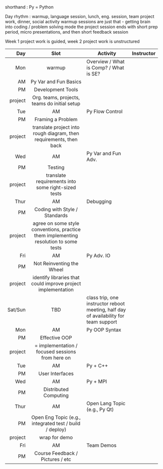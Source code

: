 shorthand : Py = Python

Day rhythm : warmup, language session, lunch, eng. session, team project work, dinner, social activity
warmup sessions are just that - getting brain into coding / problem solving mode
the project session ends with short prep period, micro presentations, and then short feedback session

Week 1 project work is guided, week 2 project work is unstructured

Day | Slot | Activity | Instructor
---:|:----:|----------|-----------
Mon | warmup | Overview / What is Comp? / What is SE?
 | AM | Py Var and Fun Basics
 | PM | Development Tools
 | project | Org. teams, projects, teams do initial setup
Tue | AM | Py Flow Control
 | PM | Framing a Problem
 | project | translate project into rough diagram, then requirements, then back
Wed | AM | Py Var and Fun Adv.
 | PM | Testing
 | project | translate requirements into some right-sized tests
Thur | AM | Debugging
 | PM | Coding with Style / Standards
 | project | agree on some style conventions, practice them implementing resolution to some tests
Fri | AM | Py Adv. IO
 | PM | Not Reinventing the Wheel
 | project | identify libraries that could improve project implementation
Sat/Sun | TBD | class trip, one instructor reboot meeting, half day of availability for team support
Mon | AM | Py OOP Syntax
 | PM | Effective OOP
 | project | = implementation / focused sessions from here on
Tue | AM | Py + C++
 | PM | User Interfaces
Wed | AM | Py + MPI
 | PM | Distributed Computing
Thur | AM | Open Lang Topic (e.g., Py Qt)
 | PM | Open Eng Topic (e.g., integrated test / build / deploy)
 | project | wrap for demo
Fri | AM | Team Demos
 | PM | Course Feedback / Pictures / etc
